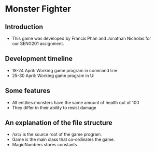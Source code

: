 # Monster Fighter

## Introduction
* This game was developed by Francis Phan and Jonathan Nicholas for our SENG201 assignment.

## Development timeline

* 18-24 April: Working game program in command line
* 25-30 April: Working game program in UI

## Some features
* All entities.monsters have the same amount of health out of 100
* They differ in their ability to resist damage

## An explanation of the file structure
* /src/ is the source root of the game program.
* Game is the main class that co-ordinates the game.
* MagicNumbers stores constants 



